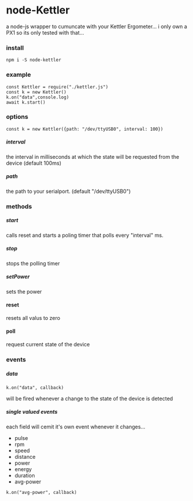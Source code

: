# node-Kettler

a node-js wrapper to cumuncate with your Kettler Ergometer...
i only own a PX1 so its only tested with that...

### install

`npm i -S node-kettler`

### example

```
const Kettler = require("./kettler.js")
const k = new Kettler()
k.on("data",console.log)
await k.start()
```

### options

```
const k = new Kettler({path: "/dev/ttyUSB0", interval: 100})
```
##### interval

the interval in milliseconds at which the state will be requested from the device (default 100ms)

##### path

the path to your serialport. (default "/dev/ttyUSB0")

### methods

##### start

calls reset and starts a poling timer that polls every "interval" ms.

##### stop

stops the polling timer

##### setPower

sets the power

#### reset

resets all valus to zero

#### poll

request current state of the device

### events

##### data

`k.on("data", callback)`

will be fired whenever a change to the state of the device is detected

##### single valued events

each field will cemit it's own event whenever it changes...

* pulse
* rpm
* speed
* distance
* power
* energy
* duration
* avg-power

`k.on("avg-power", callback)`
